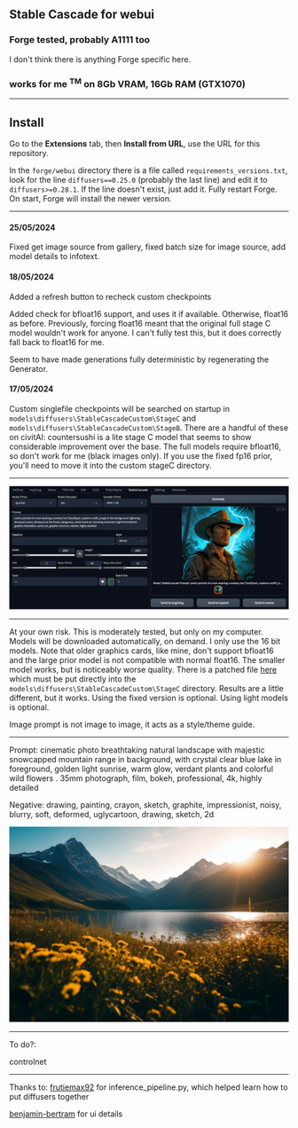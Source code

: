 ## Stable Cascade for webui ##
### Forge tested, probably A1111 too ###
I don't think there is anything Forge specific here.
### works for me <Sup>TM</sup> on 8Gb VRAM, 16Gb RAM (GTX1070) ###

---
## Install ##
Go to the **Extensions** tab, then **Install from URL**, use the URL for this repository.

In the ```forge/webui``` directory there is a file called ```requirements_versions.txt```, look for the line ```diffusers==0.25.0``` (probably the last line) and edit it to ```diffusers>=0.28.1```. If the line doesn't exist, just add it. Fully restart Forge. On start, Forge will install the newer version.

---
#### 25/05/2024 ####
Fixed get image source from gallery, fixed batch size for image source, add model details to infotext.

#### 18/05/2024 ####
Added a refresh button to recheck custom checkpoints

Added check for bfloat16 support, and uses it if available. Otherwise, float16 as before. Previously, forcing float16 meant that the original full stage C model wouldn't work for anyone. I can't fully test this, but it does correctly fall back to float16 for me.

Seem to have made generations fully deterministic by regenerating the Generator.

#### 17/05/2024 ####
Custom singlefile checkpoints will be searched on startup in `models\diffusers\StableCascadeCustom\StageC` and `models\diffusers\StableCascadeCustom\StageB`. There are a handful of these on civitAI: countersushi is a lite stage C model that seems to show considerable improvement over the base. The full models require bfloat16, so don't work for me (black images only).
If you use the fixed fp16 prior, you'll need to move it into the custom stageC directory.

---
![](screenshot.png "image of extension UI")

---
At your own risk. This is moderately tested, but only on my computer.
Models will be downloaded automatically, on demand. I only use the 16 bit models. Note that older graphics cards, like mine, don't support bfloat16 and the large prior model is not compatible with normal float16. The smaller model works, but is noticeably worse quality. There is a patched file [here](https://huggingface.co/KBlueLeaf/Stable-Cascade-FP16-fixed/tree/main) which must be put directly into the `models\diffusers\StableCascadeCustom\StageC` directory. Results are a little different, but it works. Using the fixed version is optional. Using light models is optional.

Image prompt is not image to image, it acts as a style/theme guide.

---
Prompt: cinematic photo breathtaking natural landscape with majestic snowcapped mountain range in background, with crystal clear blue lake in foreground, golden light sunrise, warm glow, verdant plants and colorful wild flowers . 35mm photograph, film, bokeh, professional, 4k, highly detailed

Negative: drawing, painting, crayon, sketch, graphite, impressionist, noisy, blurry, soft, deformed, uglycartoon, drawing, sketch, 2d

![](example.png "20/10 steps")

---
To do?:
	
controlnet



---
Thanks to:
[frutiemax92](https://github.com/frutiemax92) for inference_pipeline.py, which helped learn how to put diffusers together

[benjamin-bertram](https://github.com/benjamin-bertram/sdweb-easy-stablecascade-diffusers) for ui details
